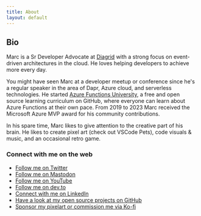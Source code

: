 ```yaml
---
title: About
layout: default
---
```


## Bio

Marc is a Sr Developer Advocate at [Diagrid](https://diagrid.io) with a strong focus on event-driven architectures in the cloud. He loves helping developers to achieve more every day.

You might have seen Marc at a developer meetup or conference since he's a regular speaker in the area of Dapr, Azure cloud, and serverless technologies. He started [Azure Functions University](https://github.com/marcduiker/azure-functions-university), a free and open source learning curriculum on GitHub, where everyone can learn about Azure Functions at their own pace. From 2019 to 2023 Marc received the Microsoft Azure MVP award for his community contributions.

In his spare time, Marc likes to give attention to the creative part of his brain. He likes to create pixel art (check out VSCode Pets), code visuals & music, and an occasional retro game.

### Connect with me on the web

- [Follow me on Twitter](https://twitter.com/marcduiker)
- [Follow me on Mastodon](https://mstdn.social/@marcduiker)
- [Follow me on YouTube](https://www.youtube.com/@marcduiker)
- [Follow me on dev.to](https://dev.to/marcduiker)
- [Connect with me on LinkedIn](https://www.linkedin.com/in/mduiker/)
- [Have a look at my open source projects on GitHub](https://www.github.com/marcduiker)
- [Sponsor my pixelart or commission me via Ko-fi](https://ko-fi.com/marcduiker)
